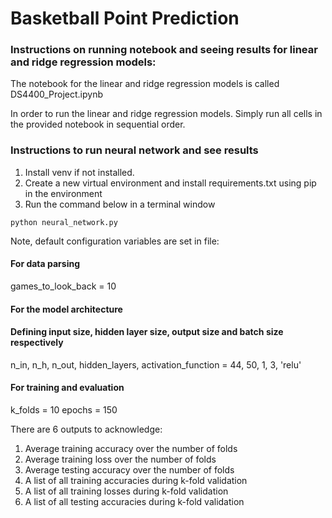 # Basketball Point Prediction

### Instructions on running notebook and seeing results for linear and ridge regression models:

The notebook for the linear and ridge regression models is called DS4400_Project.ipynb

In order to run the linear and ridge regression models. Simply run all cells in the provided
notebook in sequential order.

### Instructions to run neural network and see results

1. Install venv if not installed.
2. Create a new virtual environment and install requirements.txt using pip in the environment
3. Run the command below in a terminal window
    
`python neural_network.py`

Note, default configuration variables are set in file:

#### For data parsing
games_to_look_back = 10

#### For the model architecture
#### Defining input size, hidden layer size, output size and batch size respectively
n_in, n_h, n_out, hidden_layers, activation_function = 44, 50, 1, 3, 'relu'

#### For training and evaluation
k_folds = 10
epochs = 150

There are 6 outputs to acknowledge:
1. Average training accuracy over the number of folds
2. Average training loss over the number of folds
3. Average testing accuracy over the number of folds
4. A list of all training accuracies during k-fold validation
5. A list of all training losses during k-fold validation
6. A list of all testing accuracies during k-fold validation




